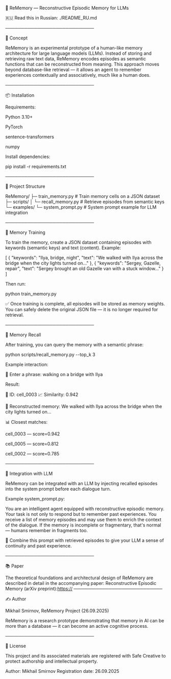 🧠 ReMemory — Reconstructive Episodic Memory for LLMs

🇷🇺 Read this in Russian: ./README_RU.md

────────────────────────────

📌 Concept

ReMemory is an experimental prototype of a human-like memory architecture for large language models (LLMs).
Instead of storing and retrieving raw text data, ReMemory encodes episodes as semantic functions that can be reconstructed from meaning.
This approach moves beyond database-like retrieval — it allows an agent to remember experiences contextually and associatively, much like a human does.

────────────────────────────

📦 Installation

Requirements:

Python 3.10+

PyTorch

sentence-transformers

numpy

Install dependencies:

pip install -r requirements.txt

────────────────────────────

📁 Project Structure

ReMemory/
├─ train_memory.py # Train memory cells on a JSON dataset
├─ scripts/
│ └─ recall_memory.py # Retrieve episodes from semantic keys
└─ examples/
└─ system_prompt.py # System prompt example for LLM integration

────────────────────────────

🧠 Memory Training

To train the memory, create a JSON dataset containing episodes with keywords (semantic keys) and text (content). Example:

[
{
"keywords": "Ilya, bridge, night",
"text": "We walked with Ilya across the bridge when the city lights turned on..."
},
{
"keywords": "Sergey, Gazelle, repair",
"text": "Sergey brought an old Gazelle van with a stuck window..."
}
]

Then run:

python train_memory.py

✅ Once training is complete, all episodes will be stored as memory weights.
You can safely delete the original JSON file — it is no longer required for retrieval.

────────────────────────────

🔎 Memory Recall

After training, you can query the memory with a semantic phrase:

python scripts/recall_memory.py --top_k 3

Example interaction:

🔎 Enter a phrase: walking on a bridge with Ilya

Result:

📁 ID: cell_0003
📈 Similarity: 0.942

🧠 Reconstructed memory:
We walked with Ilya across the bridge when the city lights turned on...

📊 Closest matches:

cell_0003 — score=0.942

cell_0005 — score=0.812

cell_0002 — score=0.785

────────────────────────────

🤖 Integration with LLM

ReMemory can be integrated with an LLM by injecting recalled episodes into the system prompt before each dialogue turn.

Example system_prompt.py:

You are an intelligent agent equipped with reconstructive episodic memory.
Your task is not only to respond but to remember past experiences.
You receive a list of memory episodes and may use them to enrich the context of the dialogue.
If the memory is incomplete or fragmentary, that's normal — humans remember in fragments too.

📌 Combine this prompt with retrieved episodes to give your LLM a sense of continuity and past experience.

────────────────────────────

📚 Paper

The theoretical foundations and architectural design of ReMemory are described in detail in the accompanying paper:
Reconstructive Episodic Memory (arXiv preprint):[https://](https://zenodo.org/records/17220514)
────────────────────────────

✍️ Author

Mikhail Smirnov, ReMemory Project (26.09.2025)

ReMemory is a research prototype demonstrating that memory in AI can be more than a database — it can become an active cognitive process.

────────────────────────────

📜 License

This project and its associated materials are registered with Safe Creative to protect authorship and intellectual property.

Author: Mikhail Smirnov
Registration date: 26.09.2025
